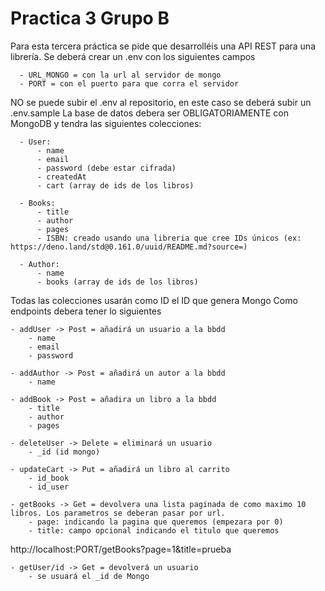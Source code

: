 # Practica 3 Grupo B

Para esta tercera práctica se pide que desarrolléis una API REST para una librería. 
Se deberá crear un .env con los siguientes campos

      - URL_MONGO = con la url al servidor de mongo
      - PORT = con el puerto para que corra el servidor


NO se puede subir el .env al repositorio, en este caso se deberá subir un .env.sample
La base de datos debera ser OBLIGATORIAMENTE con MongoDB y tendra las siguientes colecciones:

      - User:
          - name
          - email
          - password (debe estar cifrada)
          - createdAt
          - cart (array de ids de los libros)

      - Books:
          - title
          - author
          - pages
          - ISBN: creado usando una libreria que cree IDs únicos (ex: https://deno.land/std@0.161.0/uuid/README.md?source=)

      - Author:
          - name
          - books (array de ids de los libros)


Todas las colecciones usarán como ID el ID que genera Mongo
Como endpoints debera tener lo siguientes

    - addUser -> Post = añadirá un usuario a la bbdd
        - name
        - email
        - password

    - addAuthor -> Post = añadirá un autor a la bbdd
        - name

    - addBook -> Post = añadira un libro a la bbdd
        - title
        - author
        - pages

    - deleteUser -> Delete = eliminará un usuario
        - _id (id mongo)

    - updateCart -> Put = añadirá un libro al carrito
        - id_book
        - id_user

    - getBooks -> Get = devolvera una lista paginada de como maximo 10 libros. Los parametros se deberan pasar por url.
        - page: indicando la pagina que queremos (empezara por 0)
        - title: campo opcional indicando el titulo que queremos 

http://localhost:PORT/getBooks?page=1&title=prueba

    - getUser/id -> Get = devolverá un usuario 
        - se usuará el _id de Mongo